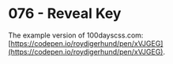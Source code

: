 # 076 - Reveal Key

The example version of 100dayscss.com: [https://codepen.io/roydigerhund/pen/xVJGEG](https://codepen.io/roydigerhund/pen/xVJGEG).